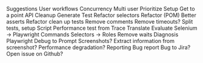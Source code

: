 Suggestions
	User workflows
	Concurrency
	Multi user
	Prioritize
Setup
	Get to a point
	API
	Cleanup
Generate
	Test
	Refactor selectors
	Refactor (POM)
	Better asserts
	Refactor clean up tests
		Remove comments
		Remove timeouts?
		Split tests, setup
	Script
	Performance test from Trace
Translate
	Evaluate
	Selenium -> Playwright
			Commands
			Selectors -> Roles
			Remove waits
Diagnosis
	Playwright Debug to Prompt
	Screenshots?
		Extract information from screenshot?
	Performance degradation?
Reporting
	Bug report
	Bug to Jira? Open issue on Github?

